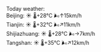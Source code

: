 Today weather:  
Beijing: ☀️   🌡️+28°C 🌬️↑15km/h  
Tianjin: ☀️   🌡️+32°C 🌬️↗11km/h  
Shijiazhuang: ☀️   🌡️+28°C 🌬️→7km/h  
Tangshan: ☀️   🌡️+35°C 🌬️↗12km/h  
